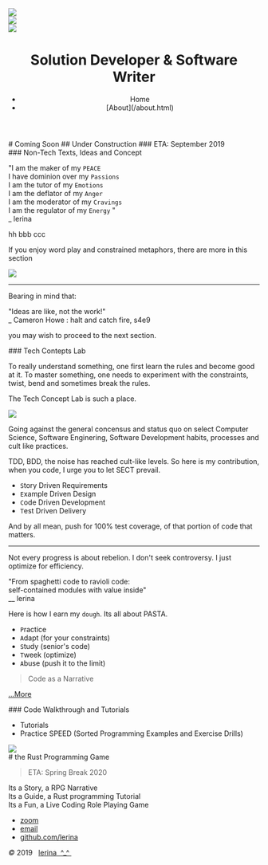 <link href="https://fonts.googleapis.com/css?family=Architects+Daughter|Inconsolata&display=swap" rel="stylesheet"> 
<!-- img id="topPix" src="./pix/lRustRPG.jpg" / -->
<section class="sponsors">
<div class="sponsor hero" id="cop">
<img class="topPix" src="./pix/Rust_programming_language_logo.svg" />

</div>
<div class="sponsor hero" id="id_pat">
<img class="topPix" id="id_patterns" src="./pix/Python_JavaScript_logo.svg" />

</div>
<div class="sponsor hero" id="spike_walk">
<img class="topPix" id="spike" src="./pix/Web_Assembly_Logo.svg" />

</div>

</section><!-- sponsors -->

<div class="container">
<header class="main-header clearfix">

# Solution Developer & Software Writer

<nav class="main-menu">
<ul>
<li class="main-menu__item">Home</li>
<li class="main-menu__item">[About](/about.html)</li>
</ul>
</nav><!-- nav -->
</header><!-- header -->

<section class="sponsors-wrapper clearfix">
<main class="content-area">
<div class="center">
# Coming Soon
## Under Construction
### ETA: September 2019
</div>

</main>

<section class="sponsors">
<div class="sponsor pink" id="input">
### Non-Tech Texts, Ideas and Concept


"I am the maker of my     `PEACE`  
 I have dominion over my  `Passions`  
 I am the tutor of my     `Emotions`  
 I am the deflator of my  `Anger`  
 I am the moderator of my `Cravings`  
 I am the regulator of my `Energy` "  
                                                    _ lerina  

<quoteblock>
hh
        bbb
        ccc

</quoteblock>

If you enjoy word play and constrained metaphors, there are more
in this section

<img class="autofit" src="./pix/01_confused.svg" />

---

Bearing in mind that:

"Ideas are like, not the work!"  
    _ Cameron Howe : halt and catch fire, s4e9  


you may wish to proceed to the next section.
</div>
<div class="sponsor purple" id="process">
### Tech Contepts Lab

To really understand something, one first learn the rules and become good at it.
To master something, one needs to experiment with the constraints, twist, bend 
and sometimes break the rules. 

The Tech Concept Lab is such a place.

<img class="autofit" src="./pix/02_id_and_patterns.svg" />

Going against the general concensus and status quo on select Computer Science,
Software Enginering, Software Development habits, processes and cult like practices.

TDD, BDD, the noise has reached cult-like levels. 
So here is my contribution, when you code, I urge you to let SECT prevail.

- `S`tory Driven Requirements
- `E`xample Driven Design
- `C`ode Driven Development
- `T`est Driven Delivery

And by all mean, push for 100% test coverage, of that portion of code 
that matters.

---

Not every progress is about rebelion. I don't seek controversy. 
I just optimize for efficiency.


"From spaghetti code to ravioli code:   
 self-contained modules with value inside"  
                                 __ lerina  

Here is how I earn my `dough`. Its all about PASTA.

- `P`ractice  
- `A`dapt (for your constraints)  
- `S`tudy (senior's code)  
- `T`week (optimize)  
- `A`buse (push it to the limit)  



> Code as a Narrative


<a href="./prog/">...More</a>

</div>
<div class="sponsor blue" id="output">
### Code Walkthrough and Tutorials

- Tutorials
- Practice SPEED (Sorted Programming Examples and Exercise Drills)

<img class="autofit" src="./pix/03_spike_and_walkthrough.svg" />


</div>
</section><!-- sponsors -->
</section><!-- sponsors-wrapper -->

<section class="sponsors-wrapper clearfix">
<section class="sponsors">

<div class="center hero"> 
# the Rust Programming Game

> ETA: Spring Break 2020


<div class="sponsor pink"> Its a Story, a RPG Narrative</div>
<div class="sponsor purple"> Its a Guide, a Rust programming Tutorial</div>
<div class="sponsor blue"> Its a Fun, a Live Coding Role Playing Game</div>

</section><!-- sponsors -->
</section><!-- sponsors-wrapper -->

</div>

</div><!-- container -->

<footer class="footer">

-   [zoom]()
-   [email](mailto:learningrustrpg@gmail.com)
-   [github.com/lerina](https://github.com/lerina)


<div id="copy"><em>&#xa9;</em> 2019  &nbsp; <a href="http://razafy.com" target="_blank"> <span class="le">le</span><span class="ri">ri</span><span class="na">na</span>  ^_^ </a></div>

</footer><!-- footer -->

